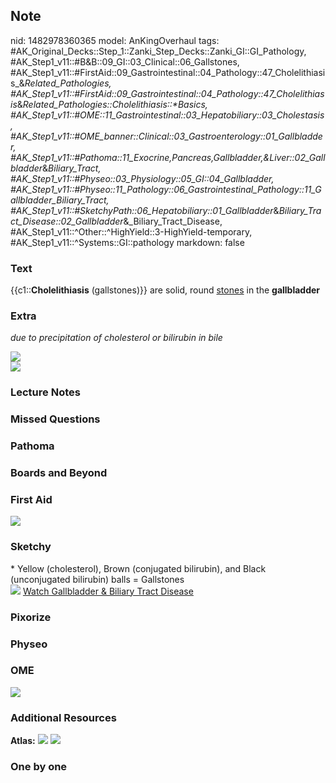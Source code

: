 ## Note
nid: 1482978360365
model: AnKingOverhaul
tags: #AK_Original_Decks::Step_1::Zanki_Step_Decks::Zanki_GI::GI_Pathology, #AK_Step1_v11::#B&B::09_GI::03_Clinical::06_Gallstones, #AK_Step1_v11::#FirstAid::09_Gastrointestinal::04_Pathology::47_Cholelithiasis_&_Related_Pathologies, #AK_Step1_v11::#FirstAid::09_Gastrointestinal::04_Pathology::47_Cholelithiasis_&_Related_Pathologies::Cholelithiasis::*Basics, #AK_Step1_v11::#OME::11_Gastrointestinal::03_Hepatobiliary::03_Cholestasis, #AK_Step1_v11::#OME_banner::Clinical::03_Gastroenterology::01_Gallbladder, #AK_Step1_v11::#Pathoma::11_Exocrine,Pancreas,Gallbladder,&Liver::02_Gallbladder_&_Biliary_Tract, #AK_Step1_v11::#Physeo::03_Physiology::05_GI::04_Gallbladder, #AK_Step1_v11::#Physeo::11_Pathology::06_Gastrointestinal_Pathology::11_Gallbladder_Biliary_Tract, #AK_Step1_v11::#SketchyPath::06_Hepatobiliary::01_Gallbladder_&_Biliary_Tract_Disease::02_Gallbladder_&_Biliary_Tract_Disease, #AK_Step1_v11::^Other::^HighYield::3-HighYield-temporary, #AK_Step1_v11::^Systems::GI::pathology
markdown: false

### Text
<div>
  {{c1::<b>Cholelithiasis</b> (gallstones)}} are solid, round
  <u>stones</u> in the <b>gallbladder</b>
</div>

### Extra
<i>due to precipitation of cholesterol or bilirubin in bile</i>
<div><img src="paste-475972570710533.jpg"></div>
<div><img src="Messages%20Image(4122896351).jpeg"></div>

### Lecture Notes


### Missed Questions


### Pathoma


### Boards and Beyond


### First Aid
<img src="tmplswBcY.png">

### Sketchy
<div>
  * Yellow (cholesterol), Brown (conjugated bilirubin), and Black
  (unconjugated bilirubin) balls = Gallstones
</div><img src="Zoverall%20picture%20(58)_1566160514431.JPG">
<a href=
"https://dashboard.sketchy.com/study/medical/courses/medical-pathophysiology/units/medical-pediatrics-hepatobiliary/videos/medical-pathophysiology-hepatobiliary-gallbladder-and-biliary-tract-disease-gallbladder-and-biliary-tract-disease?utm_source=anki&utm_medium=partnership&utm_campaign=february_update&utm_content=medical">
Watch Gallbladder & Biliary Tract Disease</a>

### Pixorize


### Physeo


### OME
<div class="ome-widget">
  <a href=
  "https://onlinemeded.org/spa/gastroenterology/gallbladder/acquire?ref=anki">
  <img src="_OME_AnkiFlashcards_Lesson_5.png"></a>
</div>

### Additional Resources
<b>Atlas:</b> <img src="tmp_SNvrX.png"> <img src="tmpmyRfp_.png">

### One by one

